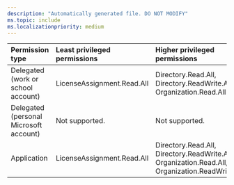 ```yaml
---
description: "Automatically generated file. DO NOT MODIFY"
ms.topic: include
ms.localizationpriority: medium
---
```


|Permission type|Least privileged permissions|Higher privileged permissions|
|:---|:---|:---|
|Delegated (work or school account)|LicenseAssignment.Read.All|Directory.Read.All, Directory.ReadWrite.All, Organization.Read.All|
|Delegated (personal Microsoft account)|Not supported.|Not supported.|
|Application|LicenseAssignment.Read.All|Directory.Read.All, Directory.ReadWrite.All, Organization.Read.All, Organization.ReadWrite.All|

